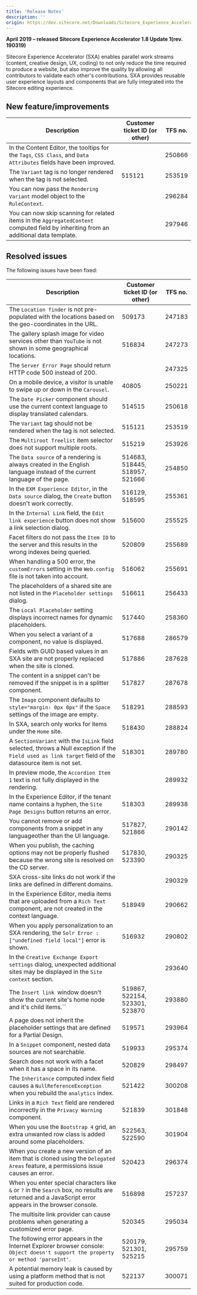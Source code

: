```yaml
---
title: 'Release Notes'
description: ''
origin: https://dev.sitecore.net/Downloads/Sitecore_Experience_Accelerator/18/Sitecore_Experience_Accelerator_181/Release_Notes
---
```


**April 2019 – released Sitecore Experience Accelerator 1.8 Update 1(rev. 190319)**

Sitecore Experience Accelerator (SXA) enables parallel work streams (content, creative design, UX, coding) to not only reduce the time required to produce a website, but also improve the quality by allowing all contributors to validate each other's contributions. SXA provides reusable user experience layouts and components that are fully integrated into the Sitecore editing experience.

## New feature/improvements

| Description                                                                                                                            | Customer ticket ID (or other) | TFS no. |
| -------------------------------------------------------------------------------------------------------------------------------------- | ----------------------------- | ------- |
| In the Content Editor, the tooltips for the `Tags`, `CSS Class`, and `Data Attributes` fields have been improved.                      | ​​                            | 250866  |
| The `Variant` tag is no longer rendered when the tag is not selected.                                                                  | 515121​​                      | 253519  |
| You can now pass the `Rendering Variant` model object to the `RuleContext`.                                                            | ​​                            | 296284  |
| ​You can now skip scanning for related items in the `AggregatedContent` computed field by inheriting from an additional data template. | ​​​                           | 297946  |

## Resolved issues

The following issues have been fixed:

| Description                                                                                                                                              | Customer ticket ID (or other)    | TFS no. |
| -------------------------------------------------------------------------------------------------------------------------------------------------------- | -------------------------------- | ------- |
| The `Location finder` is not pre-populated with the locations based on the geo-coordinates in the URL.                                                   | ​​509173                         | 247183  |
| The gallery splash image for video services other than `YouTube` is not shown in some geographical locations.                                            | ​​516834                         | 247273  |
| The `Server Error Page` should return HTTP code 500 instead of 200.                                                                                      | ​​                               | 247325  |
| ​On a mobile device, a visitor is unable to swipe up or down in the `Carousel`.                                                                          | 40805​​​                         | 250221  |
| The `Date Picker` component should use the current context language to display translated calendars.                                                     | ​​514515                         | 250618  |
| The `Variant` tag should not be rendered when the tag is not selected​.                                                                                  | 515121​​                         | 253519  |
| The `Multiroot Treelist` item selector does not support multiple roots.                                                                                  | 515219​​                         | 253926  |
| The `Data source` of a rendering is always created in the English language instead of the current language​ of the page.                                 | ​​514683, 518445, 518957, 521666 | 254850  |
| In the `EXM Experience Editor`, in the `Data source` dialog, the `Create` button doesn't work correctly.                                                 | 516129, 518595​​​                | 255361  |
| In the `Internal Link` field, the `Edit link experience` button does not show a link selection dialog.                                                   | 515600​​                         | 255525  |
| Facet filters do not pass the `Item ID` to the server and this results in the wrong indexes being queried.                                               | ​​520809                         | 255689  |
| When handling a 500 error, the `customErrors` setting in the `Web.config` file is not taken into account.                                                | ​​516062                         | 255691  |
| The placeholders of a shared site are not listed in the `Placeholder settings` dialog.                                                                   | ​​516611                         | 256433  |
| The `Local Placeholder` setting displays incorrect names for dynamic placeholders​​.                                                                     | 517440​​​                        | 258360  |
| When you select a variant of a component, no value is displayed.                                                                                         | 517688​​                         | 286579  |
| Fields with GUID based values in an SXA site are not properly replaced when the site is cloned.                                                          | ​​517886                         | 287628  |
| The content in a snippet can't be removed if the snippet is in a splitter component​.                                                                    | ​​517827                         | 287678  |
| The `Image` component defaults to `style="margin: 0px 0px"` if the `Space` settings of the image are empty.                                              | ​​​518291                        | 288593  |
| In SXA, search only works for items under the `Home` site.                                                                                               | 518430​​                         | 288824  |
| A `SectionVariant` with the `IsLink` field selected, throws a Null exception if the `Field used as link target` field of the datasource item is not set. | ​​518301                         | 289780  |
| In preview mode, the `Accordion Item 1` text is not fully displayed in the rendering.                                                                    | ​​                               | 289932  |
| In the Experience Editor, if the tenant name contains a hyphen, the `Site Page Designs` button returns an error.                                         | 518303​​                         | 289938  |
| You cannot remove or add components from a snippet in any language​ other than the UI language.                                                          | 517827, 521866​​​                | 290142  |
| When you publish, the caching options may not be properly flushed because the wrong site is resolved on the CD server.                                   | ​​517830, 523390                 | 290325  |
| SXA cross-site links do not work if the links are defined in different domains​.                                                                         | ​​                               | 290329  |
| In the Experience Editor, media items that are uploaded from a `Rich Text` component, are not created in the context language​.                          | 518949​​                         | 290662  |
| When you apply personalization to an SXA rendering, the `Solr Error : ["undefined field local"]` error is shown.                                         | 516932​​                         | 290802  |
| In the `Creative Exchange Export settings` dialog, unexpected additional sites may be displayed in the `Site context` section.                           | ​​                               | 293640  |
| The `Insert link `window doesn't show the current site's home node and it's child items.``                                                               | ​​519867, 522154, 523301, 523870 | 293880  |
| A page does not inherit the placeholder settings that are defined for a Partial Design​.                                                                 | ​​519571                         | 293964  |
| In a `Snippet` component, nested data sources are not searchable.​                                                                                       | 519933​​​                        | 295374  |
| Search does not work with a facet when it has a space in its name.                                                                                       | ​​520829                         | 298497  |
| The `Inheritance` computed index field causes a `NullReferenceException` when you rebuild the `analytics` index.                                         | 521422​​                         | 300208  |
| Links in a `Rich Text` field are rendered incorrectly in the `Privacy Warning` component.                                                                | ​​521839                         | 301848  |
| ​When you use the `Bootstrap 4` grid, an extra unwanted row class is added around some placeholders.                                                     | ​​522563, 522590                 | 301904  |
| When you create a new version of an item that is cloned using the `Delegated Areas` feature, a permissions issue causes an error.                        | 520423​​                         | 296374  |
| When you enter special characters like `&` or `?` in the `Search` box, no results are returned and a JavaScript error appears in the browser console.    | ​​516898                         | 257237  |
| The multisite link provider can cause problems when generating a customized error page.                                                                  | 520345​​                         | 295034  |
| The following error appears in the Internet Explorer​ browser console: `Object doesn't support the property or method 'parseInt'`.                       | ​​​520179, 521301, 525215        | 295759  |
| A potential memory leak is caused by using a platform method that is not suited for production code.                                                     | ​​522137                         | 300071  |
